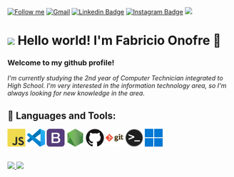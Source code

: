 
[<img src="https://img.shields.io/github/followers/FabricioOnofre?label=follow&style=social" height="22" title="Follow me" />](https://github.com/milenacarecho) 
[![Gmail](https://img.shields.io/badge/-Gmail-c14438?style=flat&logo=Gmail&logoColor=white)](mailto:fabricio.falcoon@gmail.com)
[![Linkedin Badge](https://img.shields.io/badge/-LinkedIn-blue?style=flat-square&logo=Linkedin&logoColor=white&link=https://www.linkedin.com/in/isadora-rodrigues-stangarlin-48402b141/)](https://www.linkedin.com/in/fabr%C3%ADcio-onofre-7947671b5/) 
[![Instagram Badge](https://img.shields.io/badge/-Instagram-violet?style=flat-square&logo=Instagram&logoColor=white&link=https://www.instagram.com/papodedev/)](https://www.instagram.com/fabricio_onofre1/) ![](https://visitor-badge.laobi.icu/badge?page_id=FabricioOnofre.FabricioOnofre)

# <img src="https://github.com/rajput2107/rajput2107/blob/master/Assets/Earth.gif" width="10px"> Hello world! I'm Fabricio Onofre 👋 

### Welcome to my github profile!

<em>I'm currently studying the 2nd year of Computer Technician integrated to High School. I'm very interested in the information technology area, so I'm always looking for new knowledge in the area.</em>



## 🧰 Languages and Tools:
<p align="left">

<img src="https://raw.githubusercontent.com/github/explore/80688e429a7d4ef2fca1e82350fe8e3517d3494d/topics/javascript/javascript.png" alt="Javascript" height="40"  >
<img src="https://raw.githubusercontent.com/github/explore/80688e429a7d4ef2fca1e82350fe8e3517d3494d/topics/visual-studio-code/visual-studio-code.png" alt="VS Code"height="40" >
<img src="https://raw.githubusercontent.com/github/explore/80688e429a7d4ef2fca1e82350fe8e3517d3494d/topics/bootstrap/bootstrap.png" alt="Bootstrap" height="40">
<img src="https://raw.githubusercontent.com/github/explore/80688e429a7d4ef2fca1e82350fe8e3517d3494d/topics/nodejs/nodejs.png" alt="NodeJS" height="40">
<img src="https://raw.githubusercontent.com/github/explore/78df643247d429f6cc873026c0622819ad797942/topics/github/github.png" alt="Github" height="40" >
<img src="https://raw.githubusercontent.com/github/explore/80688e429a7d4ef2fca1e82350fe8e3517d3494d/topics/git/git.png" alt="Git" height="40" >
<img src="https://raw.githubusercontent.com/github/explore/80688e429a7d4ef2fca1e82350fe8e3517d3494d/topics/terminal/terminal.png" alt="Terminal" height="40" >
<img src="https://raw.githubusercontent.com/github/explore/80688e429a7d4ef2fca1e82350fe8e3517d3494d/topics/windows/windows.png" alt="Windows" height="40">

</p>

<!--
### Visitas ao meu perfil :eyes:
<img src="https://profile-counter.glitch.me/{FabricioOnofre}/count.svg" alt="Fabricio :: Visitor's Count" />
  --!>




<br>
<div align="left">
  <a href="https://github.com/FabricioOnofre">
  <img height="180em" src="https://github-readme-stats.vercel.app/api?username=FabricioOnofre&show_icons=true&theme=blue-green&include_all_commits=true&count_private=true"/>
  <img height="180em" src="https://github-readme-stats.vercel.app/api/top-langs/?username=FabricioOnofre&layout=compact&langs_count=7&theme=blue-green"/>
</div>
 
